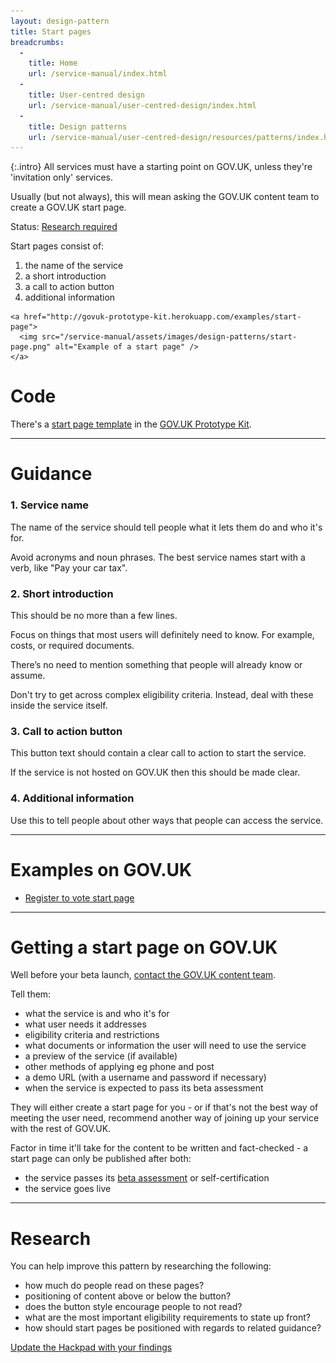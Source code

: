 ```yaml
---
layout: design-pattern
title: Start pages
breadcrumbs:
  -
    title: Home
    url: /service-manual/index.html
  -
    title: User-centred design
    url: /service-manual/user-centred-design/index.html
  -
    title: Design patterns
    url: /service-manual/user-centred-design/resources/patterns/index.html
---
```


{:.intro}
All services must have a starting point on GOV.UK, unless they're 'invitation only' services.

Usually (but not always), this will mean asking the GOV.UK content team to create a GOV.UK start page.

Status: [Research required](#research)


Start pages consist of:

1. the name of the service
2. a short introduction
3. a call to action button
4. additional information

<div class="example">
  <div class="inner-block">

    <a href="http://govuk-prototype-kit.herokuapp.com/examples/start-page">
      <img src="/service-manual/assets/images/design-patterns/start-page.png" alt="Example of a start page" />
    </a>

  </div>
</div>


# Code

There's a [start page template](http://govuk-prototype-kit.herokuapp.com/examples/start-page) in the [GOV.UK Prototype Kit](https://github.com/alphagov/govuk_prototype_kit).

---

# Guidance


### 1. Service name

The name of the service should tell people what it lets them do and who it's for.

Avoid acronyms and noun phrases. The best service names start with a verb, like "Pay your car tax".



### 2. Short introduction

This should be no more than a few lines.

Focus on things that most users will definitely need to know. For example, costs, or required documents.

There’s no need to mention something that people will already know or assume.

Don't try to get across complex eligibility criteria. Instead, deal with these inside the service itself.


### 3. Call to action button

This button text should contain a clear call to action to start the service.

If the service is not hosted on GOV.UK then this should be made clear.


### 4. Additional information

Use this to tell people about other ways that people can access the service.



---

# Examples on GOV.UK


* [Register to vote start page](https://www.gov.uk/register-to-vote)

---

# Getting a start page on GOV.UK 

Well before your beta launch, [contact the GOV.UK content team](https://support.publishing.service.gov.uk/).

Tell them:

+ what the service is and who it's for
+ what user needs it addresses
+ eligibility criteria and restrictions
+ what documents or information the user will need to use the service
+ a preview of the service (if available)
+ other methods of applying eg phone and post
+ a demo URL (with a username and password if necessary)
+ when the service is expected to pass its beta assessment

They will either create a start page for you - or if that's not the best way of meeting the user need, recommend another way of joining up your service with the rest of GOV.UK.

Factor in time it'll take for the content to be written and fact-checked -
a start page can only be published after both:

+ the service passes its [beta assessment](https://www.gov.uk/service-manual/phases/beta.html) or self-certification
+ the service goes live

---

# Research

You can help improve this pattern by researching the following:

- how much do people read on these pages?
- positioning of content above or below the button?
- does the button style encourage people to not read?
- what are the most important eligibility requirements to state up front?
- how should start pages be positioned with regards to related guidance?


[Update the Hackpad with your findings](https://designpatterns.hackpad.com/Transaction-start-pages-8fitVQYufJX)


